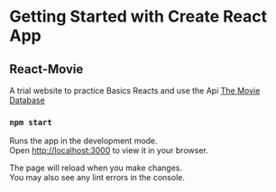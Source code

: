 # Getting Started with Create React App

## React-Movie

A trial website to practice Basics Reacts and use the Api [The Movie Database](https://themoviedb.org/)

### `npm start`

Runs the app in the development mode.\
Open [http://localhost:3000](http://localhost:3000) to view it in your browser.

The page will reload when you make changes.\
You may also see any lint errors in the console.
